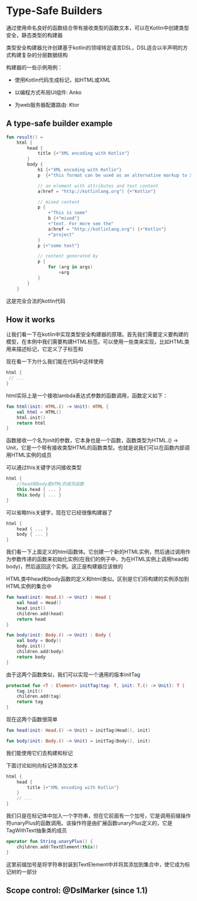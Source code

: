# Type-Safe Builders
通过使用命名良好的函数结合带有接收类型的函数文本，可以在Kotlin中创建类型安全，静态类型的构建器

类型安全构建器允许创建基于kotlin的领域特定语言DSL，DSL适合以半声明的方式构建复杂的分层数据结构

构建器的一些示例用例：

* 使用Kotlin代码生成标记，如HTML或XML

* 以编程方式布局UI组件: Anko

* 为web服务器配置路由: Ktor

## A type-safe builder example

```kotlin
fun result() =
    html {
        head {
            title {+"XML encoding with Kotlin"}
        }
        body {
            h1 {+"XML encoding with Kotlin"}
            p  {+"this format can be used as an alternative markup to XML"}

            // an element with attributes and text content
            a(href = "http://kotlinlang.org") {+"Kotlin"}

            // mixed content
            p {
                +"This is some"
                b {+"mixed"}
                +"text. For more see the"
                a(href = "http://kotlinlang.org") {+"Kotlin"}
                +"project"
            }
            p {+"some text"}

            // content generated by
            p {
                for (arg in args)
                    +arg
            }
        }
    }
```

这是完全合法的kotlin代码

## How it works
让我们看一下在kotlin中实现类型安全构建器的原理。首先我们需要定义要构建的模型，在本例中我们需要构建HTML标签。可以使用一些类来实现，比如HTML类用来描述<html>标记，它定义了子标签<head>和<body>

现在看一下为什么我们能在代码中这样使用

```kotlin
html {
 // ...
}
```

html实际上是一个接收lambda表达式参数的函数调用，函数定义如下：

```kotlin
fun html(init: HTML.() -> Unit): HTML {
    val html = HTML()
    html.init()
    return html
}
```

函数接收一个名为init的参数，它本身也是一个函数，函数类型为HTML.() -> Unit，它是一个带有接收类型HTML的函数类型。也就是说我们可以在函数内部调用HTML实例的成员

可以通过this关键字访问接收类型

```kotlin
html {
    //head和body是HTML的成员函数
    this.head { ... }
    this.body { ... }
}
```

可以省略this关键字，现在它已经很像构建器了

```kotlin
html {
    head { ... }
    body { ... }
}
```

我们看一下上面定义的html函数体。它创建一个新的HTML实例，然后通过调用作为参数传递的函数来初始化实例(在我们的例子中，为在HTML实例上调用head和body)，然后返回这个实例。这正是构建器应该做的

HTML类中head和body函数的定义和html类似。区别是它们将构建的实例添加到HTML实例的集合中

```kotlin
fun head(init: Head.() -> Unit) : Head {
    val head = Head()
    head.init()
    children.add(head)
    return head
}

fun body(init: Body.() -> Unit) : Body {
    val body = Body()
    body.init()
    children.add(body)
    return body
}
```

由于这两个函数类似，我们可以实现一个通用的版本initTag

```kotlin
protected fun <T : Element> initTag(tag: T, init: T.() -> Unit): T {
    tag.init()
    children.add(tag)
    return tag
}
```

现在这两个函数很简单

```kotlin
fun head(init: Head.() -> Unit) = initTag(Head(), init)

fun body(init: Body.() -> Unit) = initTag(Body(), init)
```

我们能使用它们去构建<head>和<body>标记

下面讨论如何向标记体添加文本

```kotlin
html {
    head {
        title {+"XML encoding with Kotlin"}
    }
    // ...
}
```

我们只是在标记体中加入一个字符串，但在它前面有一个加号，它是调用前缀操作符unaryPlus的函数调用。该操作符是由扩展函数unaryPlus定义的，它是TagWithText抽象类的成员

```kotlin
operator fun String.unaryPlus() {
    children.add(TextElement(this))
}
```

这里前缀加号是将字符串封装到TextElement中并将其添加到集合中，使它成为标记树的一部分

## Scope control: @DslMarker (since 1.1)
